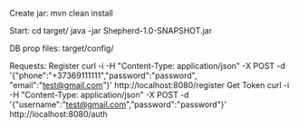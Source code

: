 Create jar:
mvn clean install

Start:
cd target/
java -jar Shepherd-1.0-SNAPSHOT.jar

DB prop files:
target/config/


Requests:
Register
curl -i -H "Content-Type: application/json" -X POST -d '{"phone":"+37369111111","password":"password", "email":"test@gmail.com"}' http://localhost:8080/register
Get Token
curl -i -H "Content-Type: application/json" -X POST -d '{"username":"test@gmail.com","password":"password"}' http://localhost:8080/auth
